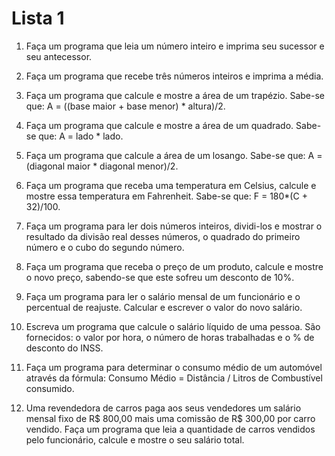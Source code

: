 # Lista 1

1. Faça um programa que leia um número inteiro e imprima seu sucessor e seu antecessor.

2. Faça um programa que recebe três números inteiros e imprima a média.

3. Faça um programa que calcule e mostre a área de um trapézio. Sabe-se que: A = ((base maior + base menor) * altura)/2.

4. Faça um programa que calcule e mostre a área de um quadrado. Sabe-se que: A = lado * lado.

5. Faça um programa que calcule a área de um losango. Sabe-se que: A = (diagonal maior * diagonal menor)/2.

6. Faça um programa que receba uma temperatura em Celsius, calcule e mostre essa temperatura em Fahrenheit. Sabe-se que: F = 180*(C + 32)/100.

7. Faça um programa para ler dois números inteiros, dividi-los e mostrar o resultado da divisão real desses números, o quadrado do primeiro número e o cubo do segundo número.

8. Faça um programa que receba o preço de um produto, calcule e mostre o novo preço, sabendo-se que este sofreu um desconto de 10%.

9. Faça um programa para ler o salário mensal de um funcionário e o percentual de reajuste. Calcular e escrever o valor do novo salário.

10. Escreva um programa que calcule o salário líquido de uma pessoa. São fornecidos: o valor por hora, o número de horas trabalhadas e o % de desconto do INSS.

11. Faça um programa para determinar o consumo médio de um automóvel através da fórmula: Consumo Médio = Distância / Litros de Combustível consumido.

12. Uma revendedora de carros paga aos seus vendedores um salário mensal fixo de R$ 800,00 mais uma comissão de R$ 300,00 por carro vendido. Faça um programa que leia a quantidade de carros vendidos pelo funcionário, calcule e mostre o seu salário total.